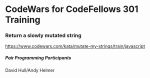 # CodeWars for CodeFellows 301 Training



### Return a slowly mutated string
https://www.codewars.com/kata/mutate-my-strings/train/javascript

##### Pair Programming Participants
David Hull/Andy Helmer
